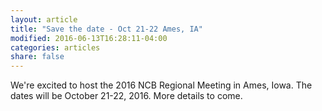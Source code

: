 ```yaml
---
layout: article
title: "Save the date - Oct 21-22 Ames, IA"
modified: 2016-06-13T16:28:11-04:00
categories: articles
share: false
---
```


We're excited to host the 2016 NCB Regional Meeting in Ames, Iowa.  The dates will be October 21-22, 2016.  More details to come.



